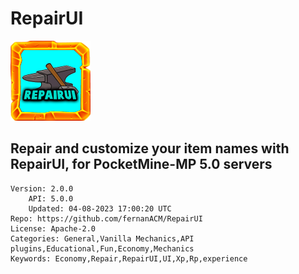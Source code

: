# RepairUI
<img src="https://raw.githubusercontent.com/fernanACM/RepairUI/1446f42c4dd6f461e26930fe5327767caf2515be/icon-repairui.png" width="128" height="128" />

## Repair and customize your item names with RepairUI, for PocketMine-MP 5.0 servers
```properties
Version: 2.0.0
    API: 5.0.0
    Updated: 04-08-2023 17:00:20 UTC
Repo: https://github.com/fernanACM/RepairUI
License: Apache-2.0
Categories: General,Vanilla Mechanics,API plugins,Educational,Fun,Economy,Mechanics
Keywords: Economy,Repair,RepairUI,UI,Xp,Rp,experience
```